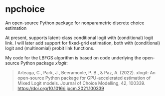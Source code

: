 # npchoice
An open-source Python package for nonparametric discrete choice estimation

At present, supports latent-class conditional logit with (conditional) logit link. I will later add support for fixed-grid estimation, both with (conditional) logit and (multinomial) probit link functions.

My code for the LBFGS algorithm is based on code underlying the open-source Python package <i>xlogit</i>:

> Arteaga, C., Park, J., Beeramoole, P. B., & Paz, A. (2022). xlogit: An open-source Python package for GPU-accelerated estimation of Mixed Logit models. Journal of Choice Modelling, 42, 100339. https://doi.org/10.1016/j.jocm.2021.100339
